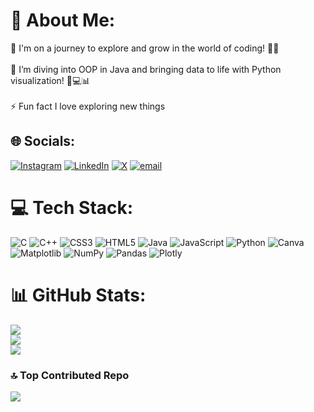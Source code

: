# 💫 About Me:
🔭 I'm on a journey to explore and grow in the world of coding! 🚀💡<br><br>🌱 I’m diving into OOP in Java and bringing data to life with Python visualization! 🚀💻📊<br><br>⚡ Fun fact I love exploring new things


## 🌐 Socials:
[![Instagram](https://img.shields.io/badge/Instagram-%23E4405F.svg?logo=Instagram&logoColor=white)](https://instagram.com/aneesh.srinivas_04) [![LinkedIn](https://img.shields.io/badge/LinkedIn-%230077B5.svg?logo=linkedin&logoColor=white)](https://linkedin.com/in/https://www.linkedin.com/in/aneesh-srinivas-537b7a1b4/) [![X](https://img.shields.io/badge/X-black.svg?logo=X&logoColor=white)](https://x.com/_aneeshh) [![email](https://img.shields.io/badge/Email-D14836?logo=gmail&logoColor=white)](mailto:aneeshsrinivas2006@gmail.com) 

# 💻 Tech Stack:
![C](https://img.shields.io/badge/c-%2300599C.svg?style=flat&logo=c&logoColor=white) ![C++](https://img.shields.io/badge/c++-%2300599C.svg?style=flat&logo=c%2B%2B&logoColor=white) ![CSS3](https://img.shields.io/badge/css3-%231572B6.svg?style=flat&logo=css3&logoColor=white) ![HTML5](https://img.shields.io/badge/html5-%23E34F26.svg?style=flat&logo=html5&logoColor=white) ![Java](https://img.shields.io/badge/java-%23ED8B00.svg?style=flat&logo=openjdk&logoColor=white) ![JavaScript](https://img.shields.io/badge/javascript-%23323330.svg?style=flat&logo=javascript&logoColor=%23F7DF1E) ![Python](https://img.shields.io/badge/python-3670A0?style=flat&logo=python&logoColor=ffdd54) ![Canva](https://img.shields.io/badge/Canva-%2300C4CC.svg?style=flat&logo=Canva&logoColor=white) ![Matplotlib](https://img.shields.io/badge/Matplotlib-%23ffffff.svg?style=flat&logo=Matplotlib&logoColor=black) ![NumPy](https://img.shields.io/badge/numpy-%23013243.svg?style=flat&logo=numpy&logoColor=white) ![Pandas](https://img.shields.io/badge/pandas-%23150458.svg?style=flat&logo=pandas&logoColor=white) ![Plotly](https://img.shields.io/badge/Plotly-%233F4F75.svg?style=flat&logo=plotly&logoColor=white)
# 📊 GitHub Stats:
![](https://github-readme-stats.vercel.app/api?username=aneeshsrinivas&theme=swift&hide_border=false&include_all_commits=false&count_private=false)<br/>
![](https://github-readme-streak-stats.herokuapp.com/?user=aneeshsrinivas&theme=swift&hide_border=false)<br/>
![](https://github-readme-stats.vercel.app/api/top-langs/?username=aneeshsrinivas&theme=swift&hide_border=false&include_all_commits=false&count_private=false&layout=compact)

### 🔝 Top Contributed Repo
![](https://github-contributor-stats.vercel.app/api?username=aneeshsrinivas&limit=5&theme=dark&combine_all_yearly_contributions=true)

<!-- Proudly created with GPRM ( https://gprm.itsvg.in ) -->
